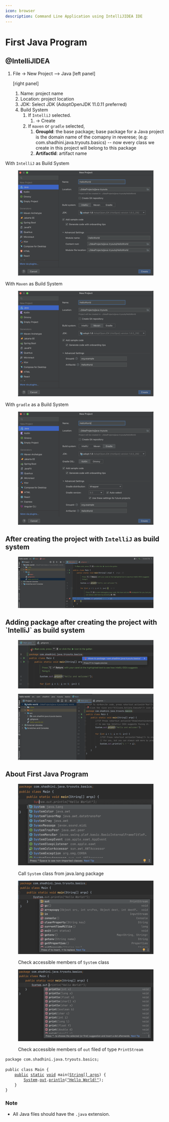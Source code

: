 ```yaml
---
icon: browser
description: Command Line Application using IntelliJIDEA IDE
---
```


# First Java Program

## @IntelliJIDEA   &#x20;

1.  File -> New Project --> Java \[left panel]

    \[right panel]&#x20;

    1. Name: project name
    2. Location: project location
    3. JDK: Select JDK  (AdoptOpenJDK 11.0.11 preferred)
    4. Build System
       1. If `IntelliJ` selected.
          1. \-> Create
       2. If `maven` or `gradle` selected,&#x20;
          1. **GroupId**: the base package; base package for a Java project is the domain name of the comapny in reverese; (e.g: com.shadhini.java.tryouts.basics) -- now every class we create in this project will belong to this package&#x20;
          2. **ArtifactId**:  artifact name

With `IntelliJ` as Build System

<figure><img src="../../.gitbook/assets/first-java-progrem-SS-1.png" alt=""><figcaption></figcaption></figure>

With `Maven` as Build System

<figure><img src="../../.gitbook/assets/first-java-progrem-SS-2.png" alt=""><figcaption></figcaption></figure>

With `gradle` as a Build System

<figure><img src="../../.gitbook/assets/first-java-progrem-SS-3.png" alt=""><figcaption></figcaption></figure>

## After creating the project with `IntelliJ` as build system

<figure><img src="../../.gitbook/assets/first-java-program-SS-4.png" alt=""><figcaption></figcaption></figure>

## Adding package after creating the project with \`IntelliJ\` as build system

<figure><img src="../../.gitbook/assets/first-java-program-add-package-later-1.png" alt=""><figcaption></figcaption></figure>

<figure><img src="../../.gitbook/assets/first-java-program-add-package-later-2.png" alt=""><figcaption></figcaption></figure>

## About First Java Program

<figure><img src="../../.gitbook/assets/intelliJ-info-class-package-to-be-imported.png" alt=""><figcaption><p>Call <code>System</code> class from java.lang package</p></figcaption></figure>

<figure><img src="../../.gitbook/assets/intelliJ-info-class-memebers.png" alt=""><figcaption><p>Check accessible members of <code>System</code> class</p></figcaption></figure>

<figure><img src="../../.gitbook/assets/intelliJ-info-object-members.png" alt=""><figcaption><p>Check accessible members of <code>out</code> filed of type <code>PrintStream</code></p></figcaption></figure>

<pre class="language-java"><code class="lang-java">package com.shadhini.java.tryouts.basics;

public class Main {
    <a data-footnote-ref href="#user-content-fn-1">public</a> <a data-footnote-ref href="#user-content-fn-2">static</a> <a data-footnote-ref href="#user-content-fn-3">void</a> main(<a data-footnote-ref href="#user-content-fn-4">String[] args</a>) {
        <a data-footnote-ref href="#user-content-fn-5">System</a>.<a data-footnote-ref href="#user-content-fn-6">out</a>.<a data-footnote-ref href="#user-content-fn-7">println</a>(<a data-footnote-ref href="#user-content-fn-8">"Hello World!"</a>);
    }
}
</code></pre>

### Note

* All Java files should have the `.java` extension.



[^1]: accessible from other parts of the program

[^2]: Main method in the program should always be `static`.

[^3]: return type; this method won't return any value

[^4]: one parameter

[^5]: a class defined in the java.lang package

[^6]: field of `System` class of type `PrintStream`; `PrintStream` is another class defined in Java

[^7]: method of `PrintStream` class

[^8]: a string

